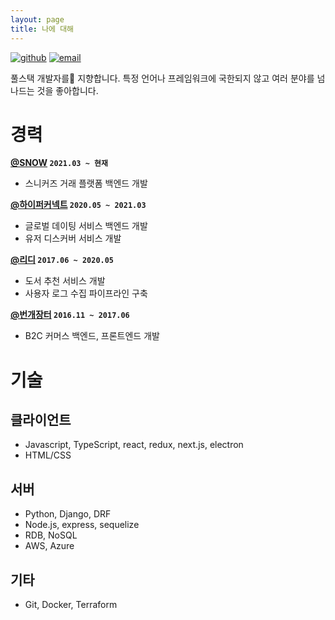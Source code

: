 ```yaml
---
layout: page
title: 나에 대해
---
```


[![github](http://img.shields.io/badge/github-mskims-24292e.svg)](http://github.com/mskims) [![email](http://img.shields.io/badge/email-its@mskim.me-3498db.svg)](mailto:{{site.email}})


풀스택 개발자를 지향합니다. 특정 언어나 프레임워크에 국한되지 않고 여러 분야를 넘나드는 것을 좋아합니다.

# 경력

**[@SNOW](https://www.snowcorp.com/) `2021.03 ~ 현재`**

- 스니커즈 거래 플랫폼 백엔드 개발

**[@하이퍼커넥트](https://hyperconnect.com/) `2020.05 ~ 2021.03`**

- 글로벌 데이팅 서비스 백엔드 개발
- 유저 디스커버 서비스 개발

**[@리디](http://ridibooks.com) `2017.06 ~ 2020.05`**

- 도서 추천 서비스 개발
- 사용자 로그 수집 파이프라인 구축

**[@번개장터](http://m.bunjang.co.kr) `2016.11 ~ 2017.06`**

- B2C 커머스 백엔드, 프론트엔드 개발


# 기술

## 클라이언트

- Javascript, TypeScript, react, redux, next.js, electron
- HTML/CSS

## 서버

- Python, Django, DRF
- Node.js, express, sequelize
- RDB, NoSQL
- AWS, Azure

## 기타

- Git, Docker, Terraform


[github-profile]: https://github.com/mskims
[linkedin-profile]: http://linkedin.com/in/ohwhos
